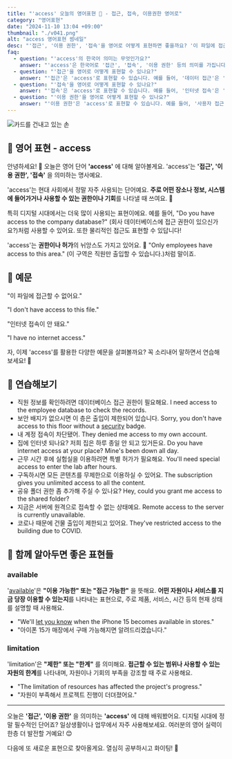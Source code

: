 ```yaml
---
title: "'access' 오늘의 영어표현 🔑 - 접근, 접속, 이용권한 영어로"
category: "영어표현"
date: "2024-11-10 13:04 +09:00"
thumbnail: "./v041.png"
alt: "access 영어표현 썸네일"
desc: "'접근', '이용 권한', '접속'을 영어로 어떻게 표현하면 좋을까요? '이 파일에 접근할 수 없어요.', '인터넷 접속이 안 돼요.' 등을 영어로 표현하는 법을 배워봅시다. 다양한 예문을 통해서 연습하고 본인의 표현으로 만들어 보세요."
faq:
  - question: "'access'의 한국어 의미는 무엇인가요?"
    answer: "'access'은 한국어로 '접근', '접속', '이용 권한' 등의 의미를 가집니다."
  - question: "'접근'을 영어로 어떻게 표현할 수 있나요?"
    answer: "'접근'은 'access'로 표현할 수 있습니다. 예를 들어, '데이터 접근'은 'data access'로 말할 수 있습니다."
  - question: "'접속'을 영어로 어떻게 표현할 수 있나요?"
    answer: "'접속'은 'access'로 표현할 수 있습니다. 예를 들어, '인터넷 접속'은 'internet access'로 말할 수 있습니다."
  - question: "'이용 권한'을 영어로 어떻게 표현할 수 있나요?"
    answer: "'이용 권한'은 'access'로 표현할 수 있습니다. 예를 들어, '사용자 접근 권한'은 'user access'로 말할 수 있습니다."
---
```


![카드를 건내고 있는 손](./v041-1.jpg)

## 🌟 영어 표현 - access

안녕하세요! 👋 오늘은 영어 단어 **'access'** 에 대해 알아볼게요. 'access'는 **'접근', '이용 권한', '접속'** 을 의미하는 명사예요.

'access'는 현대 사회에서 정말 자주 사용되는 단어예요. **주로 어떤 장소나 정보, 시스템에 들어가거나 사용할 수 있는 권한이나 기회**를 나타낼 때 쓰여요. 🔑

특히 디지털 시대에서는 더욱 많이 사용되는 표현이에요. 예를 들어, "Do you have access to the company database?" (회사 데이터베이스에 접근 권한이 있으신가요?)처럼 사용할 수 있어요. 또한 물리적인 접근도 표현할 수 있답니다!

'access'는 **권한이나 허가**의 뉘앙스도 가지고 있어요. 🔐 "Only employees have access to this area." (이 구역은 직원만 출입할 수 있습니다.)처럼 말이죠.

## 📖 예문

"이 파일에 접근할 수 없어요."

"I don't have access to this file."

"인터넷 접속이 안 돼요."

"I have no internet access."

자, 이제 'access'를 활용한 다양한 예문을 살펴볼까요? 꼭 소리내어 말하면서 연습해보세요! 🚀

## 💬 연습해보기

<ul data-interactive-list>
  <li data-interactive-item>
    <span data-toggler>직원 정보를 확인하려면 데이터베이스 접근 권한이 필요해요.</span>
    <span data-answer>I need access to the employee database to check the records.</span>
  </li>
  <li data-interactive-item>
    <span data-toggler>보안 배지가 없으시면 이 층은 출입이 제한되어 있습니다.</span>
    <span data-answer>Sorry, you don't have access to this floor without a <a href="/blog/in-english/554.security/">security</a> badge.</span>
  </li>
  <li data-interactive-item>
    <span data-toggler>내 계정 접속이 차단됐어.</span>
    <span data-answer>They denied me access to my own account.</span>
  </li>
  <li data-interactive-item>
    <span data-toggler>집에 인터넷 되나요? 저희 집은 하루 종일 안 되고 있거든요.</span>
    <span data-answer>Do you have internet access at your place? Mine's been down all day.</span>
  </li>
  <li data-interactive-item>
    <span data-toggler>근무 시간 후에 실험실을 이용하려면 특별 허가가 필요해요.</span>
    <span data-answer>You'll need special access to enter the lab after hours.</span>
  </li>
  <li data-interactive-item>
    <span data-toggler>구독하시면 모든 콘텐츠를 무제한으로 이용하실 수 있어요.</span>
    <span data-answer>The subscription gives you unlimited access to all the content.</span>
  </li>
  <li data-interactive-item>
    <span data-toggler>공유 폴더 권한 좀 추가해 주실 수 있나요?</span>
    <span data-answer>Hey, could you grant me access to the shared folder?</span>
  </li>
  <li data-interactive-item>
    <span data-toggler>지금은 서버에 원격으로 접속할 수 없는 상태예요.</span>
    <span data-answer>Remote access to the server is currently unavailable.</span>
  </li>
  <li data-interactive-item>
    <span data-toggler>코로나 때문에 건물 출입이 제한되고 있어요.</span>
    <span data-answer>They've restricted access to the building due to COVID.</span>
  </li>
</ul>

## 🤝 함께 알아두면 좋은 표현들

### available

'[available](/blog/in-english/188.available/)'은 **"이용 가능한" 또는 "접근 가능한"** 을 뜻해요. **어떤 자원이나 서비스를 지금 당장 이용할 수 있는지**를 나타내는 표현으로, 주로 제품, 서비스, 시간 등의 현재 상태를 설명할 때 사용해요.

- "We'll [let you know](/blog/in-english/241.let-someone-know/) when the iPhone 15 becomes available in stores."
- "아이폰 15가 매장에서 구매 가능해지면 알려드리겠습니다."

### limitation

'limitation'은 **"제한" 또는 "한계"** 를 의미해요. **접근할 수 있는 범위나 사용할 수 있는 자원의 한계**를 나타내며, 자원이나 기회의 부족을 강조할 때 주로 사용해요.

- "The limitation of resources has affected the project's progress."
- "자원이 부족해서 프로젝트 진행이 더뎌졌어요."

---

오늘은 **'접근', '이용 권한'** 을 의미하는 **'access'** 에 대해 배워봤어요. 디지털 시대에 정말 필수적인 단어죠? 일상생활이나 업무에서 자주 사용해보세요. 여러분의 영어 실력이 한층 더 발전할 거예요! 😊

다음에 또 새로운 표현으로 찾아올게요. 열심히 공부하시고 화이팅! 💪
